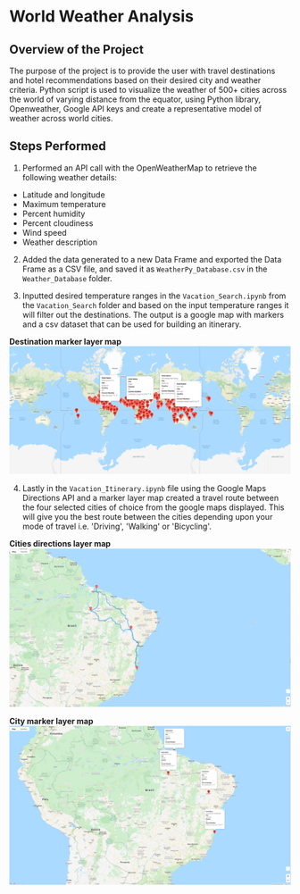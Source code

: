 # World Weather Analysis
## Overview of the Project
The purpose of the project is to provide the user with travel destinations and hotel recommendations based on their desired city and weather criteria. Python script is used to visualize the weather of 500+ cities across the world of varying distance from the equator, using Python library, Openweather, Google API keys and create a representative model of weather across world cities. 

## Steps Performed 
1.	Performed an API call with the OpenWeatherMap to retrieve the following weather details:

- Latitude and longitude
- Maximum temperature
- Percent humidity
- Percent cloudiness
- Wind speed 
- Weather description

2.	Added the data generated to a new Data Frame and exported the Data Frame as a CSV file, and saved it as ```WeatherPy_Database.csv``` in the ```Weather_Database``` folder.

3.	Inputted desired temperature ranges in the ```Vacation_Search.ipynb``` from the ```Vacation_Search``` folder and based on the input temperature ranges it will filter out the destinations. The output is a google map with markers and a csv dataset that can be used for building an itinerary.

**Destination marker layer map**
![WeatherPy_vacation_map.png](https://github.com/smj452/World_Weather_Analysis/blob/main/Vacation_Search/WeatherPy_vacation_map.png)

4.	Lastly in the ``` Vacation_Itinerary.ipynb ``` file using the Google Maps Directions API and a marker layer map created a travel route between the four selected cities of choice from the google maps displayed. This will give you the best route between the cities depending upon your mode of travel i.e. 'Driving', 'Walking' or 'Bicycling'.

**Cities directions layer map**
![WeatherPy_travel_map.png](https://github.com/smj452/World_Weather_Analysis/blob/main/Vacation_Itinerary/WeatherPy_travel_map.png)

**City marker layer map**
![WeatherPy_travel_map_markers.png](https://github.com/smj452/World_Weather_Analysis/blob/main/Vacation_Itinerary/WeatherPy_travel_map_markers.png)


